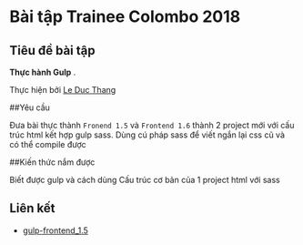 # Bài tập Trainee Colombo 2018

## Tiêu đề bài tập

 **Thực hành Gulp** .



Thực hiện bởi [Le Duc Thang](https://github.com/daumarauxanh97)

##Yêu cầu
 
Đưa bài thực thành `Fronend 1.5` và `Frontend 1.6` thành 2 project mới với cấu trúc html kết hợp gulp sass. Dùng cú pháp sass để viết ngắn lại css cũ và có thể compile được

##Kiến thức nắm được

Biết được gulp và cách dùng
Cấu trúc cơ bản của 1 project html với sass

## Liên kết

- [gulp-frontend_1.5](https://daumarauxanh97.github.io/gulp/app/index.html)

